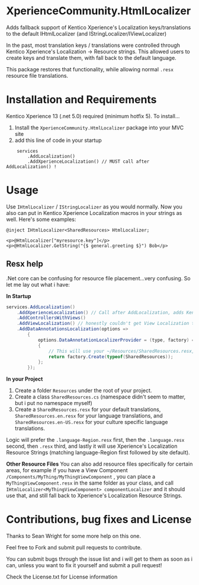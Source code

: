 

# XperienceCommunity.HtmlLocalizer
Adds fallback support of Kentico Xperience's Localization keys/translations to the default IHtmlLocalizer (and IStringLocalizer/IViewLocalizer)

In the past, most translation keys / translations were controlled through Kentico Xperience's Localization -> Resource strings.  This allowed users to create keys and translate them, with fall back to the default language.

This package restores that functionality, while allowing normal `.resx` resource file translations.

# Installation and Requirements
Kentico Xperience 13 (.net 5.0) required (minimum hotfix 5).
To install...
1. Install the `XperienceCommunity.HtmlLocalizer` package into your MVC site
2. add this line of code in your startup
```
	services
		.AddLocalization()
        .AddXperienceLocalization() // MUST call after AddLocalization() !
```

# Usage
Use `IHtmlLocalizer` / `IStringLocalizer` as you would normally.  Now you also can put in Kentico Xperience Localization macros in your strings as well.  Here's some examples:

``` cshtml
@inject IHtmlLocalizer<SharedResources> HtmlLocalizer;

<p>@HtmlLocalizer["myresource.key"]</p>
<p>@HtmlLocalizer.GetString("{$ general.greeting $}") Bob</p>
```

## Resx help
.Net core can be confusing for resource file placement...very confusing.  So let me lay out what i have:

**In Startup**
``` csharp
services.AddLocalization()
	.AddXperienceLocalization() // Call after AddLocalization, adds Kentico Resource String support
	.AddControllersWithViews()
	.AddViewLocalization() // honestly couldn't get View Localization to ever work...
	.AddDataAnnotationsLocalization(options =>
	    {
	        options.DataAnnotationLocalizerProvider = (type, factory) =>
	        {
		        // This will use your ~/Resources/SharedResources.resx, with kentico fall back
	            return factory.Create(typeof(SharedResources));
	        };
	    });
```
**In your Project**
1. Create a folder `Resources` under the root of your project.
2. Create a class `SharedResources.cs` (namespace didn't seem to matter, but i put no namespace myself)
3. Create a `SharedResources.resx` for your default translations, `SharedResources.en.resx` for your language translations, and `SharedResources.en-US.resx` for your culture specific language translations.

Logic will prefer the `.language-Region.resx` first, then the `.language.resx` second, then `.resx` third, and lastly it will use Xperience's Localization Resource Strings (matching language-Region first followed by site default).

**Other Resource Files**
You can also add resource files specifically for certain areas, for example if you have a View Component `/Components/MyThing/MyThingViewComponent` , you can place a `MyThingViewComponent.resx` in the same folder as your class, and call `IHtmlLocalizer<MyThingViewComponent> componentLocalizer` and it should use that, and still fall back to Xperience's Localization Resource Strings.


# Contributions, bug fixes and License
Thanks to Sean Wright for some more help on this one.

Feel free to Fork and submit pull requests to contribute.

You can submit bugs through the issue list and i will get to them as soon as i can, unless you want to fix it yourself and submit a pull request!

Check the License.txt for License information
